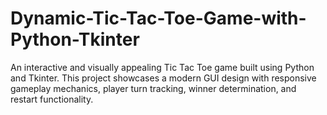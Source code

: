 # Dynamic-Tic-Tac-Toe-Game-with-Python-Tkinter
An interactive and visually appealing Tic Tac Toe game built using Python and Tkinter. This project showcases a modern GUI design with responsive gameplay mechanics, player turn tracking, winner determination, and restart functionality.

